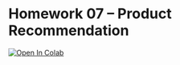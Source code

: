 # Homework 07 – Product Recommendation


<a href="https://colab.research.google.com/github/kittipanpip/BADS7105/blob/main/Homework%2001%20%E2%80%93%20Analysis%20of%20customer%20behaviours/Untitled2.ipynb">
  <img src="https://colab.research.google.com/assets/colab-badge.svg" alt="Open In Colab"/>
</a>
